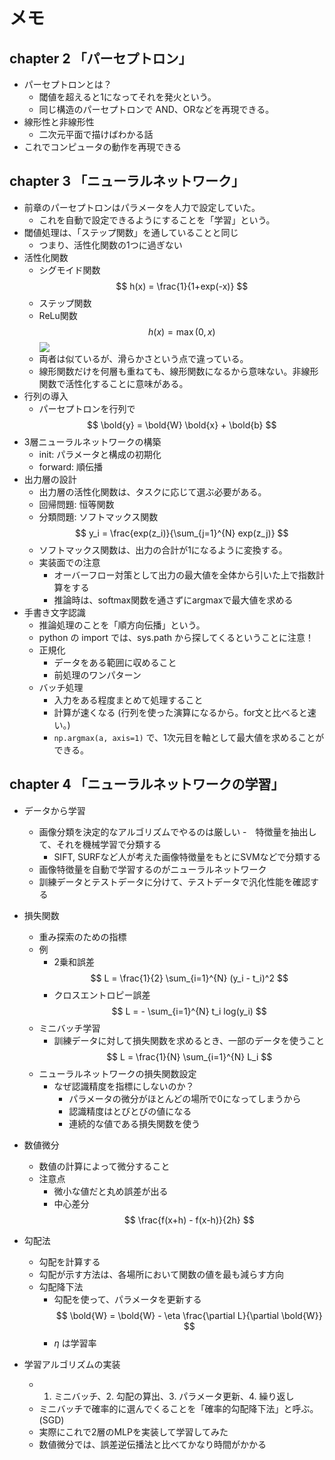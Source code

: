 <script type="text/javascript" async src="https://cdnjs.cloudflare.com/ajax/libs/mathjax/3.2.2/es5/tex-mml-chtml.min.js">
</script>
<script type="text/x-mathjax-config">
 MathJax.Hub.Config({
 tex2jax: {
 inlineMath: [['$', '$'] ],
 displayMath: [ ['$$','$$'], ["\\[","\\]"] ]
 }
 });
</script>

# メモ
## chapter 2 「パーセプトロン」
- パーセプトロンとは？
    - 閾値を超えると1になってそれを発火という。
    - 同じ構造のパーセプトロンで AND、ORなどを再現できる。
- 線形性と非線形性
    - 二次元平面で描けばわかる話
- これでコンピュータの動作を再現できる
## chapter 3 「ニューラルネットワーク」
- 前章のパーセプトロンはパラメータを人力で設定していた。
    - これを自動で設定できるようにすることを「学習」という。
- 閾値処理は、「ステップ関数」を通していることと同じ
    - つまり、活性化関数の1つに過ぎない
- 活性化関数
    - シグモイド関数
    $$ h(x) = \frac{1}{1+exp(-x)} $$
    - ステップ関数
    - ReLu関数
    $$ h(x) = \max(0, x) $$
    ![](./ch03/activation_function.png)
    - 両者は似ているが、滑らかさという点で違っている。
    - 線形関数だけを何層も重ねても、線形関数になるから意味ない。非線形関数で活性化することに意味がある。
- 行列の導入
    - パーセプトロンを行列で
    $$ \bold{y} = \bold{W} \bold{x} + \bold{b} $$
- 3層ニューラルネットワークの構築
    - init: パラメータと構成の初期化
    - forward: 順伝播
- 出力層の設計
    - 出力層の活性化関数は、タスクに応じて選ぶ必要がある。
    - 回帰問題: 恒等関数
    - 分類問題: ソフトマックス関数
    $$ y_i = \frac{exp(z_i)}{\sum_{j=1}^{N} exp(z_j)} $$
    - ソフトマックス関数は、出力の合計が1になるように変換する。
    - 実装面での注意
        - オーバーフロー対策として出力の最大値を全体から引いた上で指数計算をする
        - 推論時は、softmax関数を通さずにargmaxで最大値を求める
- 手書き文字認識
    - 推論処理のことを「順方向伝播」という。
    - python の import では、sys.path から探してくるということに注意！
    - 正規化
        - データをある範囲に収めること
        - 前処理のワンパターン
    - バッチ処理
        - 入力をある程度まとめて処理すること
        - 計算が速くなる (行列を使った演算になるから。for文と比べると速い。)
        - ```np.argmax(a, axis=1)``` で、1次元目を軸として最大値を求めることができる。

## chapter 4 「ニューラルネットワークの学習」
- データから学習
    - 画像分類を決定的なアルゴリズムでやるのは厳しい
    -　特徴量を抽出して、それを機械学習で分類する
        - SIFT, SURFなど人が考えた画像特徴量をもとにSVMなどで分類する
    - 画像特徴量を自動で学習するのがニューラルネットワーク
    - 訓練データとテストデータに分けて、テストデータで汎化性能を確認する
- 損失関数
    - 重み探索のための指標
    - 例
        - 2乗和誤差
        $$ L = \frac{1}{2} \sum_{i=1}^{N} (y_i - t_i)^2 $$
        - クロスエントロピー誤差
        $$ L = - \sum_{i=1}^{N} t_i log(y_i) $$
    - ミニバッチ学習
        - 訓練データに対して損失関数を求めるとき、一部のデータを使うこと
        $$ L = \frac{1}{N} \sum_{i=1}^{N} L_i $$
    - ニューラルネットワークの損失関数設定
        - なぜ認識精度を指標にしないのか？
            - パラメータの微分がほとんどの場所で0になってしまうから
            - 認識精度はとびとびの値になる
            - 連続的な値である損失関数を使う
- 数値微分
    - 数値の計算によって微分すること
    - 注意点
        - 微小な値だと丸め誤差が出る
        - 中心差分
        $$ \frac{f(x+h) - f(x-h)}{2h} $$

- 勾配法
    - 勾配を計算する
    - 勾配が示す方法は、各場所において関数の値を最も減らす方向
    - 勾配降下法
        - 勾配を使って、パラメータを更新する
        $$ \bold{W} = \bold{W} - \eta \frac{\partial L}{\partial \bold{W}} $$
        - $\eta$ は学習率

- 学習アルゴリズムの実装
    - 1. ミニバッチ、2. 勾配の算出、3. パラメータ更新、4. 繰り返し
    - ミニバッチで確率的に選んでくることを「確率的勾配降下法」と呼ぶ。(SGD)
    - 実際にこれで2層のMLPを実装して学習してみた
    - 数値微分では、誤差逆伝播法と比べてかなり時間がかかる
